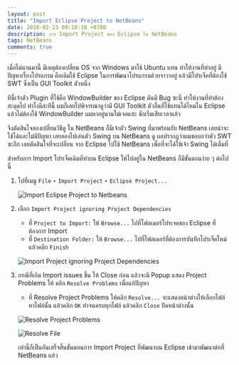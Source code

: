 ```yaml
---
layout: post
title: "Import Eclipse Project to NetBeans"
date: 2018-02-23 09:10:10 +0700
description: การ Import Project ของ Eclipse ใน NetBeans
tags: NetBeans
comments: true
---
```

เมื่อไม่นานมานี้ มีเหตุต้องเปลี่ยน OS จาก Windows มาใช้ Ubuntu แทน ทำให้งานที่ทำอยู่ มีปัญหาเรื่องโปรแกรม คือเดิมใช้ Eclipse ในการพัฒนาโปรแกรมด้วยจาวาอยู่ แล้วมีโปรเจ็คที่ต้องใช้ SWT ซึ่งเป็น GUI Toolkit ตัวหนึ่ง

ทีนี้เจ้าตัว Plugin ที่ใช้คือ WindowBuilder ของ Eclipse ดันมี Bug ซะนี่ ทำให้งานที่ทำต้องสะดุดไป ทำไงดีล่ะทีนี้ ผมก็เลยไปพิจารณาดูว่ามี GUI Toolkit ตัวอื่นที่ใช้แทนได้ไหมใน Eclipse แล้วไม่ต้องใช้ WindowBuilder ผมหาอยู่นานไม่เจอแฮะ ชักเริ่มเสียเวลาแล้ว

จึงตัดสินใจลองเปลี่ยนวิธีดู ใน NetBeans ก็มีเจ้าตัว Swing ที่มาพร้อมกับ NetBeans เลยน่าจะใช้ได้และไม่มีปัญหา เลยลองไปเล่นตัว Swing บน NetBeans ดู ผลปรากฎว่าผมชอบกว่าตัว SWT ซะอีก เลยตัดสินใจที่จะเปลี่ยน จาก Eclipse ไปใช้ NetBeans เพื่อที่จะได้ใช้เจ้า Swing ได้เต็มที่

สำหรับการ Import โปรเจ็คเดิมที่ทำบน Eclipse ให้ไปอยู่ใน NetBeans ก็มีขั้นตอนง่าย ๆ ต่อไปนี้

1. ไปที่เมนู `File` ‣ `Import Project` ‣ `Eclipse Project...`

    ![Import Eclipse Project to Netbeans](https://res.cloudinary.com/sdees-reallife/image/upload/c_scale,e_shadow:20,w_400/v1519483012/import.png)

2. เลือก `Import Project ignoring Project Dependencies`

   - ที่ `Project to Import:` ให้ `Browse...` ไปที่โฟลเดอร์โปรเจคของ Eclipse ที่ต้องการ Import
   - ที่ `Destination Folder:` ให้ `Browse...` ไปที่โฟลเดอร์ที่ต้องการบันทึกโปรเจ็คใหม่
   แล้วคลิก `Finish`  

    ![Import Project ignoring Project Dependencies](https://res.cloudinary.com/sdees-reallife/image/upload/c_scale,e_shadow:20,w_400/v1519482689/project_des.png)

3. กรณีที่เกิด Import issues ขึ้น ให้ Close ก่อน แล้วจะมี Popup แสดง Project Problems ให้ คลิก `Resolve Problems` เพื่อแก้ปัญหา

   - ที่ Resolve Project Problems ให้คลิก `Resolve...` จะแสดงหน้าต่างให้เลือกไฟล์ หาไฟล์นั้น แล้วคลิก `OK` ทำจนครบทุกไฟล์ แล้วคลิก `Close` ปิดหน้าต่างนั้น

    ![Resolve Project Problems](https://res.cloudinary.com/sdees-reallife/image/upload/c_scale,e_shadow:20,w_400/v1519481280/resolve.png)

    ![Resolve File](https://res.cloudinary.com/sdees-reallife/image/upload/c_scale,e_shadow:20,w_400/v1519483264/resolve_file.png)

    เท่านี้ก็เป็นอันเสร็จสิ้นขั้นตอนการ Import Project ที่พัฒนาบน Eclipse เข้ามาพัฒนาต่อที่ NetBeans แล้ว
